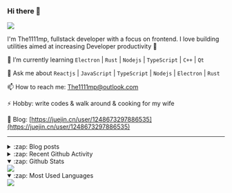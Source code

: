 ### Hi there 👋

![](https://komarev.com/ghpvc/?username=1111mp&color=green)

I'm The1111mp, fullstack developer with a focus on frontend. I love building utilities aimed at increasing Developer productivity 🙌

🌱 I’m currently learning `Electron` | `Rust` | `Nodejs` | `TypeScript` | `C++` | `Qt`

💬 Ask me about `Reactjs` | `JavaScript` | `TypeScript` | `Nodejs` | `Electron` | `Rust`

📫 How to reach me: <a href="mailto:The1111mp@outlook.com">The1111mp@outlook.com</a>

⚡ Hobby: write codes & walk around & cooking for my wife

📖 Blog: [https://juejin.cn/user/1248673297886535](https://juejin.cn/user/1248673297886535)

***

<details>
  <summary>:zap: Blog posts</summary>

  - [这里有从零开始构建现代化前端UI组件库所需要的一切](https://juejin.cn/post/7324011329883045915)
  - [使用 nvm-desktop 轻松安装和管理多个 node 版本](https://juejin.cn/post/7267791228872179727)
  - [Electron 中集成 SQLite3 数据库的最佳实践](https://juejin.cn/post/7202807471881306172)
  - [从0开发IM，单聊群聊在线离线消息以及消息的已读未读功能](https://juejin.cn/post/7202583557751865401)
  - [Electron（网页）中实现接近微信消息发送体验的消息输入框及界面](https://juejin.cn/post/7252505446396575781)
  - [Qt中基于QWebEngineView和QWebChannel实现与web的交互](https://juejin.cn/post/7238423148555501629)
</details>

<details>
  <summary>:zap: Recent Github Activity</summary>

  <!--START_SECTION:activity-->
1. 💪 Opened PR [#1091](https://github.com/tauri-apps/tao/pull/1091) in [tauri-apps/tao](https://github.com/tauri-apps/tao)
2. 🗣 Commented on [#12894](https://github.com/tauri-apps/tauri/issues/12894#issuecomment-2705393752) in [tauri-apps/tauri](https://github.com/tauri-apps/tauri)
3. 🗣 Commented on [#169](https://github.com/1111mp/nvm-desktop/issues/169#issuecomment-2702796579) in [1111mp/nvm-desktop](https://github.com/1111mp/nvm-desktop)
4. 🗣 Commented on [#168](https://github.com/1111mp/nvm-desktop/issues/168#issuecomment-2699746548) in [1111mp/nvm-desktop](https://github.com/1111mp/nvm-desktop)
5. 🗣 Commented on [#167](https://github.com/1111mp/nvm-desktop/issues/167#issuecomment-2693553694) in [1111mp/nvm-desktop](https://github.com/1111mp/nvm-desktop)
6. 🗣 Commented on [#167](https://github.com/1111mp/nvm-desktop/issues/167#issuecomment-2693379564) in [1111mp/nvm-desktop](https://github.com/1111mp/nvm-desktop)
7. 🗣 Commented on [#166](https://github.com/1111mp/nvm-desktop/issues/166#issuecomment-2686747417) in [1111mp/nvm-desktop](https://github.com/1111mp/nvm-desktop)
8. 🗣 Commented on [#166](https://github.com/1111mp/nvm-desktop/issues/166#issuecomment-2686676840) in [1111mp/nvm-desktop](https://github.com/1111mp/nvm-desktop)
9. 🗣 Commented on [#165](https://github.com/1111mp/nvm-desktop/issues/165#issuecomment-2684514480) in [1111mp/nvm-desktop](https://github.com/1111mp/nvm-desktop)
10. 🗣 Commented on [#165](https://github.com/1111mp/nvm-desktop/issues/165#issuecomment-2684476974) in [1111mp/nvm-desktop](https://github.com/1111mp/nvm-desktop)
  <!--END_SECTION:activity-->
</details>

<details open>
  <summary>:zap: Github Stats</summary>

  <img align="center" src="https://github-readme-stats-sigma-five.vercel.app/api?username=1111mp&show_icons=true&hide_border=true&theme=gruvbox" />
</details>

<details open>
  <summary>:zap: Most Used Languages</summary>

  <img align="center" src="https://github-readme-stats-sigma-five.vercel.app/api/top-langs/?username=1111mp&layout=compact&show_icons=true&hide_border=true&theme=gruvbox" />
</details>


<!--
**1111mp/1111mp** is a ✨ _special_ ✨ repository because its `README.md` (this file) appears on your GitHub profile.

Here are some ideas to get you started:

- 🔭 I’m currently working on ...
- 🌱 I’m currently learning ...
- 👯 I’m looking to collaborate on ...
- 🤔 I’m looking for help with ...
- 💬 Ask me about ...
- 📫 How to reach me: ...
- 😄 Pronouns: ...
- ⚡ Fun fact: ...
-->
